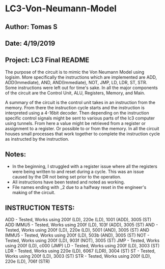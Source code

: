 # LC3-Von-Neumann-Model

## Author: Tomas S
## Date: 4/19/2019
## Project: LC3 Final README

The purpose of the circuit is to mimic the Von Neumann Model using logisim. More specifically the instructions which are implemented are ADD, ADD(Immediate), AND, AND(Immediate), NOT, JMP, LD, LDR, ST, STR. Some instructions were left out for time's sake. In all the major components of the circuit are the Control Unit, ALU, Registers, Memory, and Main. 

A summary of the circuit is the control unit takes in an instruction from the memory. From there the instruction cycle starts and the instruction is interpreted using a 4-16bit decoder. Then depending on the instruction specific control signals might be sent to various parts of the lc3 computer using tunnels. From here a value might be retrieved from a register or assignment to a register. Or possible to or from the memory. In all the circuit houses small processes that work together to complete the instruction cycle as instructed by the instruction.

## Notes:
- In the beginning, I struggled with a register issue where all the registers were being written to and reset during a cycle. This was an issue caused by the DR not being set prior to the operation.
- All instructions have been tested and noted as working.
- File names ending with _2 due to a halfway reset in the engineer's making of the circuit. 

## INSTRUCTION TESTS:

ADD - Tested, Works using 200f (LD), 220e (LD), 1001 (ADD), 3005 (ST)
ADD IMMU5 - Tested, Works using 200f (LD), 103f (ADD), 3005 (ST)
AND - Tested, Works using 200f (LD), 220e (LD), 5001 (AND), 3005 (ST)
AND IMMU5 - Tested, Works using 200f (LD), 503b (AND), 3005 (ST)
NOT - Tested, Works using 200f (LD), 903f (NOT), 3005 (ST)
JMP - Tested, Works using 200f (LD), c000 (JMP)
LD - Tested, Works using 200f (LD), 3003 (ST)
LDR - Tested, Works using 220e (LD), 6067 (LDR), 3004 (ST)
ST - Tested, Works using 200f (LD), 3003 (ST)
STR - Tested, Works using 200f (LD), 220e (LD), 706f (STR)    
